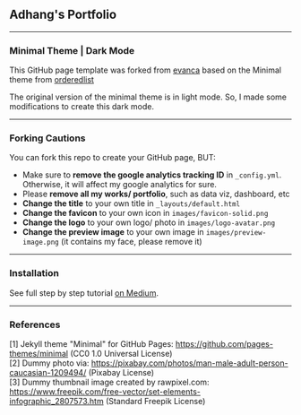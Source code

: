 ## Adhang's Portfolio

___

### Minimal Theme | Dark Mode

This GitHub page template was forked from [evanca](https://github.com/evanca/quick-portfolio) based on the Minimal theme from [orderedlist](https://github.com/orderedlist/minimal)

The original version of the minimal theme is in light mode. So, I made some modifications to create this dark mode.
___

### Forking Cautions

You can fork this repo to create your GitHub page, BUT:
- Make sure to **remove the google analytics tracking ID** in `_config.yml`. Otherwise, it will affect my google analytics for sure.
- Please **remove all my works/ portfolio**, such as data viz, dashboard, etc
- **Change the title** to your own title in `_layouts/default.html`
- **Change the favicon** to your own icon in `images/favicon-solid.png`
- **Change the logo** to your own logo/ photo in `images/logo-avatar.png`
- **Change the preview image** to your own image in `images/preview-image.png` (it contains my face, please remove it)
___

### Installation

See full step by step tutorial [on Medium](https://medium.com/@evanca/set-up-your-portfolio-website-in-less-than-10-minutes-with-github-pages-d0efa8ff56fd).
___

### References

[1] Jekyll theme "Minimal" for GitHub Pages: https://github.com/pages-themes/minimal (CC0 1.0 Universal License)
<br>[2] Dummy photo via: https://pixabay.com/photos/man-male-adult-person-caucasian-1209494/ (Pixabay License)
<br>[3] Dummy thumbnail image created by rawpixel.com: https://www.freepik.com/free-vector/set-elements-infographic_2807573.htm (Standard Freepik License)
